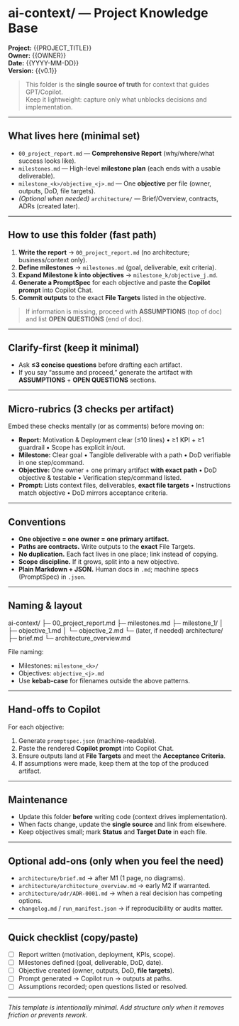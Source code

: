 # ai-context/ — Project Knowledge Base

**Project:** {{PROJECT_TITLE}}  
**Owner:** {{OWNER}}  
**Date:** {{YYYY-MM-DD}}  
**Version:** {{v0.1}}

> This folder is the **single source of truth** for context that guides GPT/Copilot.  
> Keep it lightweight: capture only what unblocks decisions and implementation.

---

## What lives here (minimal set)

- `00_project_report.md` — **Comprehensive Report** (why/where/what success looks like).  
- `milestones.md` — High-level **milestone plan** (each ends with a usable deliverable).  
- `milestone_<k>/objective_<j>.md` — One **objective** per file (owner, outputs, DoD, file targets).  
- *(Optional when needed)* `architecture/` — Brief/Overview, contracts, ADRs (created later).

---

## How to use this folder (fast path)

1. **Write the report** → `00_project_report.md` (no architecture; business/context only).  
2. **Define milestones** → `milestones.md` (goal, deliverable, exit criteria).  
3. **Expand Milestone k into objectives** → `milestone_k/objective_j.md`.  
4. **Generate a PromptSpec** for each objective and paste the **Copilot prompt** into Copilot Chat.  
5. **Commit outputs** to the exact **File Targets** listed in the objective.

> If information is missing, proceed with **ASSUMPTIONS** (top of doc) and list **OPEN QUESTIONS** (end of doc).

---

## Clarify-first (keep it minimal)

- Ask **≤3 concise questions** before drafting each artifact.  
- If you say “assume and proceed,” generate the artifact with **ASSUMPTIONS** + **OPEN QUESTIONS** sections.

---

## Micro-rubrics (3 checks per artifact)

Embed these checks mentally (or as comments) before moving on:

- **Report:** Motivation & Deployment clear (≤10 lines) • ≥1 KPI + ≥1 guardrail • Scope has explicit in/out.  
- **Milestone:** Clear goal • Tangible deliverable with a path • DoD verifiable in one step/command.  
- **Objective:** One owner + one primary artifact **with exact path** • DoD objective & testable • Verification step/command listed.  
- **Prompt:** Lists context files, deliverables, **exact file targets** • Instructions match objective • DoD mirrors acceptance criteria.

---

## Conventions

- **One objective = one owner = one primary artifact.**  
- **Paths are contracts.** Write outputs to the **exact** File Targets.  
- **No duplication.** Each fact lives in one place; link instead of copying.  
- **Scope discipline.** If it grows, split into a new objective.  
- **Plain Markdown + JSON.** Human docs in `.md`; machine specs (PromptSpec) in `.json`.

---

## Naming & layout
ai-context/
├─ 00_project_report.md
├─ milestones.md
├─ milestone_1/
│ ├─ objective_1.md
│ └─ objective_2.md
└─ (later, if needed) architecture/
├─ brief.md
└─ architecture_overview.md


File naming:
- Milestones: `milestone_<k>/`
- Objectives: `objective_<j>.md`
- Use **kebab-case** for filenames outside the above patterns.

---

## Hand-offs to Copilot

For each objective:
1. Generate `promptspec.json` (machine-readable).  
2. Paste the rendered **Copilot prompt** into Copilot Chat.  
3. Ensure outputs land at **File Targets** and meet the **Acceptance Criteria**.  
4. If assumptions were made, keep them at the top of the produced artifact.

---

## Maintenance

- Update this folder **before** writing code (context drives implementation).  
- When facts change, update the **single source** and link from elsewhere.  
- Keep objectives small; mark **Status** and **Target Date** in each file.

---

## Optional add-ons (only when you feel the need)

- `architecture/brief.md` → after M1 (1 page, no diagrams).  
- `architecture/architecture_overview.md` → early M2 if warranted.  
- `architecture/adr/ADR-0001.md` → when a real decision has competing options.  
- `changelog.md` / `run_manifest.json` → if reproducibility or audits matter.

---

## Quick checklist (copy/paste)

- [ ] Report written (motivation, deployment, KPIs, scope).  
- [ ] Milestones defined (goal, deliverable, DoD, date).  
- [ ] Objective created (owner, outputs, DoD, **file targets**).  
- [ ] Prompt generated → Copilot run → outputs at paths.  
- [ ] Assumptions recorded; open questions listed or resolved.

---

*This template is intentionally minimal. Add structure only when it removes friction or prevents rework.*

